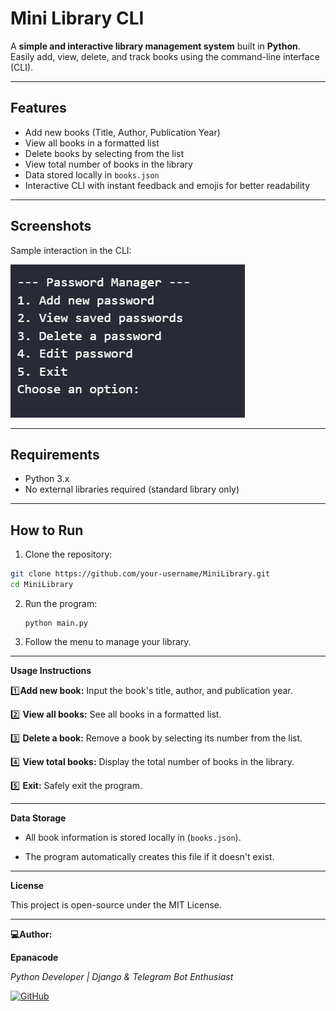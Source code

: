 # Mini Library CLI

A **simple and interactive library management system** built in **Python**.  
Easily add, view, delete, and track books using the command-line interface (CLI).

---

## Features

- Add new books (Title, Author, Publication Year)
- View all books in a formatted list
- Delete books by selecting from the list
- View total number of books in the library
- Data stored locally in `books.json`
- Interactive CLI with instant feedback and emojis for better readability

---

## Screenshots

Sample interaction in the CLI:

![Mini library](https://github.com/Epanacode/Password_manager/blob/main/assets/2025-10-22%2002_03_34-main.py%20-%20Password_manager%20-%20Visual%20Studio%20Code.png?raw=true)



---

## Requirements

- Python 3.x
- No external libraries required (standard library only)

---

## How to Run

1. Clone the repository:

```bash
git clone https://github.com/your-username/MiniLibrary.git
cd MiniLibrary
```

2. Run the program:

       python main.py


3. Follow the menu to manage your library.

---

**Usage Instructions**

1️⃣**Add new book:** Input the book's title, author, and publication year.

2️⃣ **View all books:** See all books in a formatted list.

3️⃣ **Delete a book:** Remove a book by selecting its number from the list.

4️⃣ **View total books:** Display the total number of books in the library.

5️⃣ **Exit:** Safely exit the program.

---

**Data Storage**

- All book information is stored locally in (`books.json`).

- The program automatically creates this file if it doesn't exist.

---

**License**

This project is open-source under the MIT License.

---

**💻Author:**
 
 **Epanacode**
 
*Python Developer | Django & Telegram Bot Enthusiast*

[![GitHub](https://img.shields.io/badge/GitHub-Profile-black?style=for-the-badge&logo=github)](https://github.com/Epanacode)


